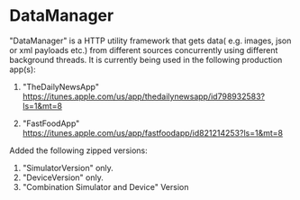 # DataManager
"DataManager" is a HTTP utility framework that gets data( e.g. images, json or xml payloads etc.) from different sources concurrently using different background threads. It is currently being used in the following production app(s):

1) "TheDailyNewsApp" https://itunes.apple.com/us/app/thedailynewsapp/id798932583?ls=1&mt=8
2. "FastFoodApp" https://itunes.apple.com/us/app/fastfoodapp/id821214253?ls=1&mt=8

Added the following zipped versions:
1. "SimulatorVersion" only.
2. "DeviceVersion" only.
3. "Combination Simulator and Device" Version 
